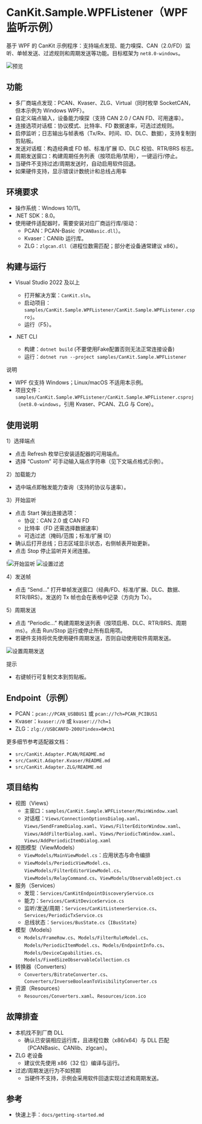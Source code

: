 # CanKit.Sample.WPFListener（WPF 监听示例）

基于 WPF 的 CanKit 示例程序：支持端点发现、能力嗅探、CAN（2.0/FD）监听、单帧发送、过滤规则和周期发送等功能。目标框架为 `net8.0-windows`。

![预览](https://gitee.com/pkuyora/CanKit/raw/master/docs/pics/cankitdemo_preview1.png)

## 功能

- 多厂商端点发现：PCAN、Kvaser、ZLG、Virtual（同时枚举 SocketCAN，但本示例为 Windows WPF）。
- 自定义端点输入，设备能力嗅探（支持 CAN 2.0 / CAN FD、可用速率）。
- 连接选项对话框：协议模式、比特率、FD 数据速率，可选过滤规则。
- 启停监听；日志输出与帧表格（Tx/Rx、时间、ID、DLC、数据），支持复制到剪贴板。
- 发送对话框：构造经典或 FD 帧、标准/扩展 ID、DLC 校验、RTR/BRS 标志。
- 周期发送窗口：构建周期任务列表（按项启用/禁用），一键运行/停止。
- 当硬件不支持过滤/周期发送时，自动启用软件回退。
- 如果硬件支持，显示错误计数统计和总线占用率
## 环境要求

- 操作系统：Windows 10/11。
- .NET SDK：8.0。
- 使用硬件适配器时，需要安装对应厂商运行库/驱动：
  - PCAN：PCAN-Basic（`PCANBasic.dll`）。
  - Kvaser：CANlib 运行库。
  - ZLG：`zlgcan.dll`（进程位数需匹配；部分老设备通常建议 x86）。
## 构建与运行

- Visual Studio 2022 及以上
  - 打开解决方案：`CanKit.sln`。
  - 启动项目：`samples/CanKit.Sample.WPFListener/CanKit.Sample.WPFListener.csproj`。
  - 运行（F5）。

- .NET CLI
  - 构建：`dotnet build` (不要使用Fake配置否则无法正常连接设备)
  - 运行：`dotnet run --project samples/CanKit.Sample.WPFListener`

说明
- WPF 仅支持 Windows；Linux/macOS 不适用本示例。
- 项目文件：`samples/CanKit.Sample.WPFListener/CanKit.Sample.WPFListener.csproj`（`net8.0-windows`，引用 Kvaser、PCAN、ZLG 与 Core）。

## 使用说明

1）选择端点
- 点击 Refresh 枚举已安装适配器的可用端点。
- 选择 “Custom” 可手动输入端点字符串（见下文端点格式示例）。

2）加载能力
- 选中端点即触发能力查询（支持的协议与速率）。


3）开始监听
- 点击 Start 弹出连接选项：
  - 协议：CAN 2.0 或 CAN FD
  - 比特率（FD 还需选择数据速率）
  - 可选过滤（掩码/范围；标准/扩展 ID）
- 确认后打开总线；日志区域显示状态，右侧帧表开始更新。
- 点击 Stop 停止监听并关闭连接。

!![开始监听](https://gitee.com/pkuyora/CanKit/raw/master/docs/pics/cankitdemo_preview4.png)
![设置过滤](https://gitee.com/pkuyora/CanKit/raw/master/docs/pics/cankitdemo_preview2.png)

4）发送帧
- 点击 “Send...” 打开单帧发送窗口（经典/FD、标准/扩展、DLC、数据、RTR/BRS）。发送的 Tx 帧也会在表格中记录（方向为 Tx）。

5）周期发送
- 点击 “Periodic...” 构建周期发送列表（按项启用、DLC、RTR/BRS、周期 ms）。点击 Run/Stop 运行或停止所有启用项。
- 若硬件支持将优先使用硬件周期发送，否则自动使用软件周期发送。

![设置周期发送](https://gitee.com/pkuyora/CanKit/raw/master/docs/pics/cankitdemo_preview3.png)

提示
- 右键帧行可复制文本到剪贴板。

## Endpoint（示例）

- PCAN：`pcan://PCAN_USBBUS1` 或 `pcan://?ch=PCAN_PCIBUS1`
- Kvaser：`kvaser://0` 或 `kvaser://?ch=1`
- ZLG：`zlg://USBCANFD-200U?index=0#ch1`

更多细节参考适配器文档：
- `src/CanKit.Adapter.PCAN/README.md`
- `src/CanKit.Adapter.Kvaser/README.md`
- `src/CanKit.Adapter.ZLG/README.md`

## 项目结构

- 视图（Views）
  - 主窗口：`samples/CanKit.Sample.WPFListener/MainWindow.xaml`
  - 对话框：`Views/ConnectionOptionsDialog.xaml`、`Views/SendFrameDialog.xaml`、`Views/FilterEditorWindow.xaml`、`Views/AddFilterDialog.xaml`、`Views/PeriodicTxWindow.xaml`、`Views/AddPeriodicItemDialog.xaml`
- 视图模型（ViewModels）
  - `ViewModels/MainViewModel.cs`：应用状态与命令编排
  - `ViewModels/PeriodicViewModel.cs`、`ViewModels/FilterEditorViewModel.cs`、`ViewModels/RelayCommand.cs`、`ViewModels/ObservableObject.cs`
- 服务（Services）
  - 发现：`Services/CanKitEndpointDiscoveryService.cs`
  - 能力：`Services/CanKitDeviceService.cs`
  - 监听/发送/周期：`Services/CanKitListenerService.cs`、`Services/PeriodicTxService.cs`
  - 总线状态：`Services/BusState.cs`（`IBusState`）
- 模型（Models）
  - `Models/FrameRow.cs`、`Models/FilterRuleModel.cs`、`Models/PeriodicItemModel.cs`、`Models/EndpointInfo.cs`、`Models/DeviceCapabilities.cs`、`Models/FixedSizeObservableCollection.cs`
- 转换器（Converters）
  - `Converters/BitrateConverter.cs`、`Converters/InverseBooleanToVisibilityConverter.cs`
- 资源（Resources）
  - `Resources/Converters.xaml`、`Resources/icon.ico`

## 故障排查

- 本机找不到厂商 DLL
  - 确认已安装相应运行库，且进程位数（x86/x64）与 DLL 匹配（PCANBasic、CANlib、zlgcan）。
- ZLG 老设备
  - 建议优先使用 x86（32 位）编译与运行。
- 过滤/周期发送行为不如预期
  - 当硬件不支持，示例会采用软件回退实现过滤和周期发送。

## 参考

- 快速上手：`docs/getting-started.md`

